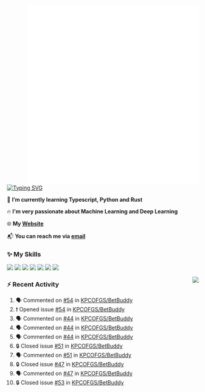 <img align="right" width="450" src="github-metrics.svg">

[![Typing SVG](https://readme-typing-svg.herokuapp.com?duration=2500&vCenter=true&width=200&height=40&lines=Hello+World+👋)](https://git.io/typing-svg)

🌱 **I’m currently learning Typescript, Python and Rust**

🔥 **I'm very passionate about Machine Learning and Deep Learning**

🌐 **My [Website](https://kpcofgs.github.io/)**

📬 **You can reach me via [email](mailto:shixian_sheng-2@protonmail.com)**

### ✨ **My Skills**

[![](https://img.shields.io/badge/LinuxMint-47A248?style=flat-square&logo=linuxmint&logoColor=fff)](https://linuxmint.com/)
[![](https://img.shields.io/badge/MXLinux-000000?style=flat-square&logo=mxlinux&logoColor=fff)](https://mxlinux.org/)
[![](https://img.shields.io/badge/Windows11-0078d6?style=flat-square&logo=windows&logoColor=fff)](https://www.microsoft.com/software-download/windows11)
![](https://img.shields.io/badge/Python-3572A5?style=flat-square&logo=python&logoColor=white)
![](https://img.shields.io/badge/HTML-E34C26?style=flat-square&logo=html5&logoColor=white)
![](https://img.shields.io/badge/CSS-563D7C?style=flat-square&logo=css3&logoColor=white)
![](https://img.shields.io/badge/TypeScript-3178C6?style=flat-square&logo=typescript&logoColor=white)

<a>
    <img align="right" height=210px src="https://github-readme-stats.vercel.app/api?username=KPCOFGS&theme=tokyonight&show_icons=true&show=prs_merged">
</a>

### ⚡ **Recent Activity**
<!--START_SECTION:activity-->
1. 🗣 Commented on [#54](https://github.com/KPCOFGS/BetBuddy/issues/54#issuecomment-2523827096) in [KPCOFGS/BetBuddy](https://github.com/KPCOFGS/BetBuddy)
2. ❗ Opened issue [#54](https://github.com/KPCOFGS/BetBuddy/issues/54) in [KPCOFGS/BetBuddy](https://github.com/KPCOFGS/BetBuddy)
3. 🗣 Commented on [#44](https://github.com/KPCOFGS/BetBuddy/issues/44#issuecomment-2521401180) in [KPCOFGS/BetBuddy](https://github.com/KPCOFGS/BetBuddy)
4. 🗣 Commented on [#44](https://github.com/KPCOFGS/BetBuddy/issues/44#issuecomment-2521395020) in [KPCOFGS/BetBuddy](https://github.com/KPCOFGS/BetBuddy)
5. 🗣 Commented on [#44](https://github.com/KPCOFGS/BetBuddy/issues/44#issuecomment-2521388864) in [KPCOFGS/BetBuddy](https://github.com/KPCOFGS/BetBuddy)
6. 🔒 Closed issue [#51](https://github.com/KPCOFGS/BetBuddy/issues/51) in [KPCOFGS/BetBuddy](https://github.com/KPCOFGS/BetBuddy)
7. 🗣 Commented on [#51](https://github.com/KPCOFGS/BetBuddy/issues/51#issuecomment-2521374132) in [KPCOFGS/BetBuddy](https://github.com/KPCOFGS/BetBuddy)
8. 🔒 Closed issue [#47](https://github.com/KPCOFGS/BetBuddy/issues/47) in [KPCOFGS/BetBuddy](https://github.com/KPCOFGS/BetBuddy)
9. 🗣 Commented on [#47](https://github.com/KPCOFGS/BetBuddy/issues/47#issuecomment-2521372903) in [KPCOFGS/BetBuddy](https://github.com/KPCOFGS/BetBuddy)
10. 🔒 Closed issue [#53](https://github.com/KPCOFGS/BetBuddy/issues/53) in [KPCOFGS/BetBuddy](https://github.com/KPCOFGS/BetBuddy)
<!--END_SECTION:activity-->
